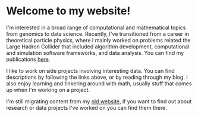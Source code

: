 <!--
.. title: About
.. slug: about
.. date: 2015-08-11 13:11:54 UTC-07:00
.. tags: about
.. category:
.. link:
.. description:
.. type: text
-->

# Welcome to my website!

I'm interested in a broad range of computational and mathematical topics from genomics to data science.  Recently, I've transitioned from a career in theoretical particle physics, where I mainly worked on problems related the Large Hadron Collider that included algorithm development, computational and simulation software frameworks, and data analysis.  You can find my publications [here](http://inspirehep.net/author/profile/J.R.Walsh.2 "inSPIRE").

I like to work on side projects involving interesting data.  You can find descriptions by following the links above, or by reading through my blog.  I also enjoy learning and tinkering around with math, usually stuff that comes up when I'm working on a project.

I'm still migrating content from my [old website](https://sites.google.com/site/jrwalsh1/ "old site"), if you want to find out about research or data projects I've worked on you can find them there.
